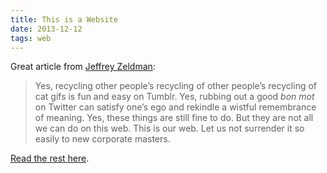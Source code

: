 ```yaml
---
title: This is a Website
date: 2013-12-12
tags: web
---
```


Great article from [Jeffrey Zeldman](http://www.zeldman.com/2013/12/11/this-is-a-website/):

> Yes, recycling other people’s recycling of other people’s recycling of cat gifs is fun and easy on Tumblr. Yes, rubbing out a good *bon mot* on Twitter can satisfy one’s ego and rekindle a wistful remembrance of meaning. Yes, these things are still fine to do. But they are not all we can do on this web. This is our web. Let us not surrender it so easily to new corporate masters.

[Read the rest here](http://www.zeldman.com/2013/12/11/this-is-a-website/). 